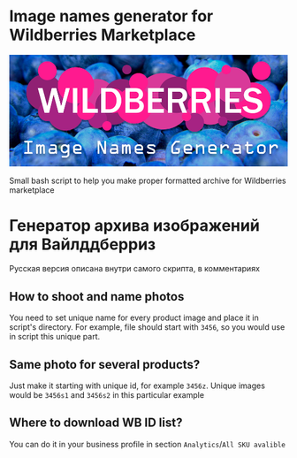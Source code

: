 # Image names generator for Wildberries Marketplace

<img src="https://raw.githubusercontent.com/matacoder/matacoder/main/wb.png">

Small bash script to help you make proper formatted archive for Wildberries marketplace

# Генератор архива изображений для Вайлддберриз

Русская версия описана внутри самого скрипта, в комментариях

## How to shoot and name photos

You need to set unique name for every product image and place it in script's directory. For example, file should start with `3456`, so you would use in script this unique part.

## Same photo for several products?

Just make it starting with unique id, for example `3456z`. Unique images would be `3456s1` and `3456s2` in this particular example

## Where to download WB ID list?

You can do it in your business profile in section `Analytics`/`All SKU avalible`
